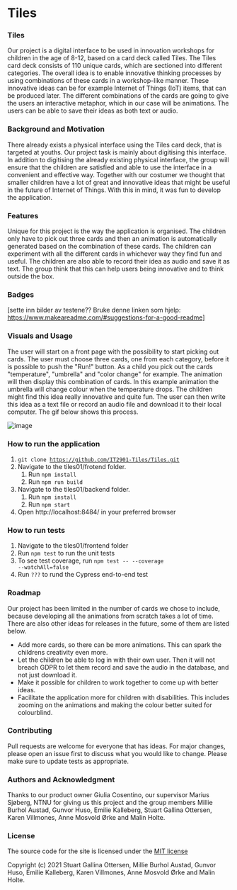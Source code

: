# Tiles

### Tiles
Our project is a digital interface to be used in innovation workshops for children in the age of 8-12, based on a card deck called Tiles. The Tiles card deck consists of 110 unique cards, which are sectioned into different categories. The overall idea is to enable innovative thinking processes by using combinations of these cards in a workshop-like manner. These innovative ideas can be for example Internet of Things (IoT) items, that can be produced later. The different combinations of the cards are going to give the users an interactive metaphor, which in our case will be animations. The users can be able to save their ideas as both text or audio.

### Background and Motivation 
There already exists a physical interface using the Tiles card deck, that is targeted at youths. Our project task is mainly about digitising this interface. In addition to digitising the already existing physical interface, the group will ensure that the children are satisfied and able to use the interface in a convenient and effective way. Together with our costumer we thought that smaller children have a lot of great and innovative ideas that might be useful in the future of Internet of Things. With this in mind, it was fun to develop the application.

### Features
Unique for this project is the way the application is organised. The children only have to pick out three cards and then an animation is automatically generated based on the combination of these cards. The children can experiment with all the different cards in whichever way they find fun and useful. The children are also able to record their idea as audio and save it as text. The group think that this can help users being innovative and to think outside the box.
 
### Badges
[sette inn bilder av testene?? Bruke denne linken som hjelp: https://www.makeareadme.com/#suggestions-for-a-good-readme]

### Visuals and Usage
The user will start on a front page with the possibility to start picking out cards. The user must choose three cards, one from each category, before it is possible to push the "Run!" button. As a child you pick out the cards "temperature", "umbrella" and "color change" for example. The animation will then display this combination of cards. In this example animation the umbrella will change colour when the temperature drops. The children might find this idea really innovative and quite fun. The user can then write this idea as a text file or record an audio file and download it to their local computer.
The gif below shows this process.

![image](https://user-images.githubusercontent.com/42800220/114179432-42f0d180-993f-11eb-9346-3843a9b4651d.gif)

### How to run the application
1. <code>git clone https://github.com/IT2901-Tiles/Tiles.git</code>
2. Navigate to the tiles01/frotend folder.
    1. Run <code>npm install</code>
    2. Run <code>npm run build</code>
3. Navigate to the tiles01/backend folder.
    1. Run <code>npm install</code>
    2. Run <code>npm start</code>
4. Open http://localhost:8484/ in your preferred browser

### How to run tests
1. Navigate to the tiles01/frontend folder
2. Run <code>npm test</code> to run the unit tests
3. To see test coverage, run <code>npm test -- --coverage --watchAll=false</code>
4. Run <code>???</code> to rund the Cypress end-to-end test
   

### Roadmap
Our project has been limited in the number of cards we chose to include, because developing all the animations from scratch takes a lot of time. There are also other ideas for releases in the future, some of them are listed below.
* Add more cards, so there can be more animations. This can spark the childrens creativity even more.
* Let the children be able to log in with their own user. Then it will not breach GDPR to let them record and save the audio in the database, and not just download it.
* Make it possible for children to work together to come up with better ideas.
* Facilitate the application more for children with disabilities. This includes zooming on the animations and making the colour better suited for colourblind.

### Contributing
Pull requests are welcome for everyone that has ideas. For major changes, please open an issue first to discuss what you would like to change.
Please make sure to update tests as appropriate.

### Authors and Acknowledgment
Thanks to our product owner Giulia Cosentino, our supervisor Marius Sjøberg, NTNU for giving us this project and the group members Millie Burhol Austad, Gunvor Huso, Emilie Kalleberg, Stuart Gallina Ottersen, Karen Villmones, Anne Mosvold Ørke and Malin Holte.

### License
The source code for the site is licensed under the [MIT license](https://choosealicense.com/licenses/mit/)

Copyright (c) 2021 Stuart Gallina Ottersen, Millie Burhol Austad, Gunvor Huso, Emilie Kalleberg, Karen Villmones, Anne Mosvold Ørke and Malin Holte.
